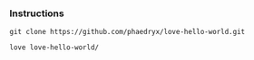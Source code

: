 ### Instructions

`git clone https://github.com/phaedryx/love-hello-world.git`

`love love-hello-world/`
